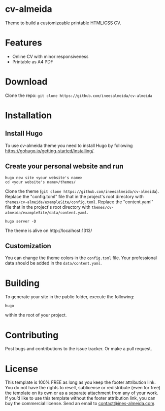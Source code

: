 # cv-almeida
Theme to build a customizeable printable HTML/CSS CV.

# Features
 - Online CV with minor responsiveness
 - Printable as A4 PDF

# Download 
Clone the repo: `git clone https://github.com/ineesalmeida/cv-almeida`

# Installation
## Install Hugo
To use cv-almeida theme you need to install Hugo by following https://gohugo.io/getting-started/installing/.

## Create your personal website and run
```
hugo new site <your website's name>
cd <your website's name>/themes/
```
Clone the theme (`git clone https://github.com/ineesalmeida/cv-almeida`).
Replace the "config.toml" file that in the project's root directory with `themes/cv-almeida/exampleSite/config.toml`.
Replace the "content.yaml" file that in the project's root directory with `themes/cv-almeida/exampleSite/data/content.yaml`.
```
hugo server -D
```
The theme is alive on http://localhost:1313/ 

## Customization
You can change the theme colors in the `config.toml` file.
Your professional data should be added in the `data/content.yaml`.

# Building 
To generate your site in the public folder, execute the following:
```
hugo
```
within the root of your project.


# Contributing 
Post bugs and contributions to the issue tracker. Or make a pull request.

# License 
This template is 100% FREE as long as you keep the footer attribution link. You do not have the rights to resell, sublicense or redistribute (even for free) the template on its own or as a separate attachment from any of your work. If you’d like to use this template without the footer attribution link, you can buy the commercial license. Send an email to contact@ines-almeida.com.